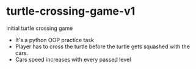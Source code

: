 # turtle-crossing-game-v1
initial turtle crossing game

- It's a python OOP practice task
- Player has to cross the turtle before the turtle gets squashed with the cars.
- Cars speed increases with every passed level 
